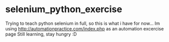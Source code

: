 # selenium_python_exercise

Trying to teach python selenium in full, so this is what i have for now...
Im using http://automationpractice.com/index.php as an automation excercise page
Still learning, stay hungry :D
